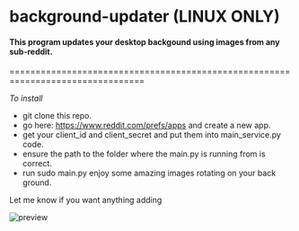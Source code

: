 # background-updater (LINUX ONLY)

#### This program updates your desktop backgound using images from any sub-reddit.

================================================================================

 *To install* 
 * git clone this repo.
 * go here: https://www.reddit.com/prefs/apps and create a new app.
 * get your client_id and client_secret and put them into main_service.py code.
 * ensure the path to the folder where the main.py is running from is correct.
 * run sudo main.py enjoy some amazing images rotating on your back ground.
 
 Let me know if you want anything adding
 
 ![preview](http://marcobaldanza.com/downloads/bdc.png)